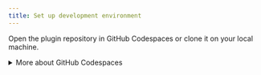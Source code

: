 ```yaml
---
title: Set up development environment
---
```


Open the plugin repository in GitHub Codespaces or clone it on your local machine.

<details>

<summary>More about GitHub Codespaces</summary>

GitHub Codespace is the fastest way to start a development environment without installing additional software on your machine.

Use the green **Code** button in the top right corner of your repository. Then open the **Codespaces** tab and click **Create codespace on main**. It will start the codespace creation process.

GitHub Codespaces are [free of charge for 120 hours per month](https://docs.github.com/en/billing/managing-billing-for-github-codespaces/about-billing-for-github-codespaces#monthly-included-storage-and-core-hours-for-personal-accounts) for personal accounts.&#x20;

By default, a codespace stops running after [30 minutes](https://docs.github.com/en/codespaces/setting-your-user-preferences/setting-your-timeout-period-for-github-codespaces?tool=webui#about-the-idle-timeout) of inactivity to safe resources.

</details>
